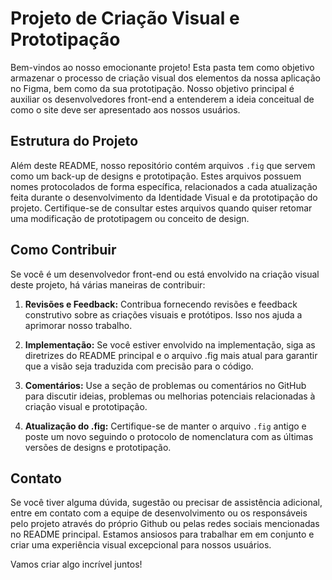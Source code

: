 # Projeto de Criação Visual e Prototipação

Bem-vindos ao nosso emocionante projeto! Esta pasta tem como objetivo armazenar o processo de criação visual dos elementos da nossa aplicação no Figma, bem como da sua prototipação. Nosso objetivo principal é auxiliar os desenvolvedores front-end a entenderem a ideia conceitual de como o site deve ser apresentado aos nossos usuários.

## Estrutura do Projeto

Além deste README, nosso repositório contém arquivos `.fig` que servem como um back-up de designs e prototipação. Estes arquivos possuem nomes protocolados de forma específica, relacionados a cada atualização feita durante o desenvolvimento da Identidade Visual e da prototipação do projeto. Certifique-se de consultar estes arquivos quando quiser retomar uma modificação de prototipagem ou conceito de design.

## Como Contribuir

Se você é um desenvolvedor front-end ou está envolvido na criação visual deste projeto, há várias maneiras de contribuir:

1. **Revisões e Feedback:** Contribua fornecendo revisões e feedback construtivo sobre as criações visuais e protótipos. Isso nos ajuda a aprimorar nosso trabalho.

2. **Implementação:** Se você estiver envolvido na implementação, siga as diretrizes do README principal e o arquivo .fig mais atual para garantir que a visão seja traduzida com precisão para o código.

3. **Comentários:** Use a seção de problemas ou comentários no GitHub para discutir ideias, problemas ou melhorias potenciais relacionadas à criação visual e prototipação.

4. **Atualização do .fig:** Certifique-se de manter o arquivo `.fig` antigo e poste um novo seguindo o protocolo de nomenclatura com as últimas versões de designs e prototipação.

## Contato

Se você tiver alguma dúvida, sugestão ou precisar de assistência adicional, entre em contato com a equipe de desenvolvimento ou os responsáveis pelo projeto através do próprio Github ou pelas redes sociais mencionadas no README principal. Estamos ansiosos para trabalhar em em conjunto e criar uma experiência visual excepcional para nossos usuários.

Vamos criar algo incrível juntos!
